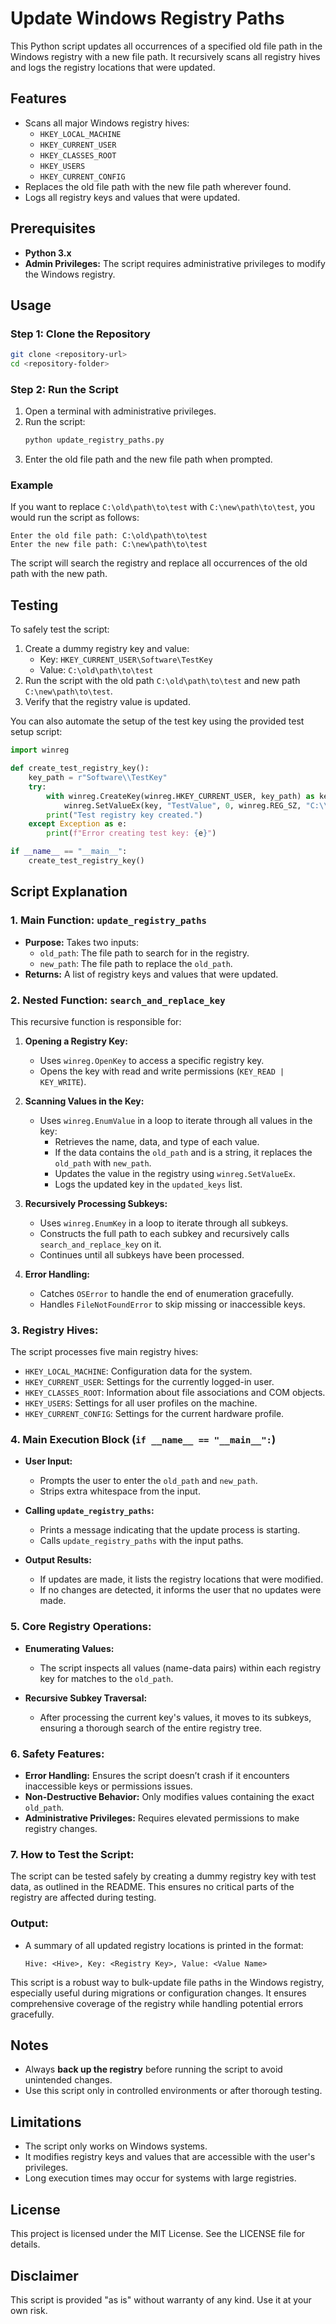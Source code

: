 # Update Windows Registry Paths

This Python script updates all occurrences of a specified old file path in the Windows registry with a new file path. It recursively scans all registry hives and logs the registry locations that were updated.

## Features
- Scans all major Windows registry hives:
  - `HKEY_LOCAL_MACHINE`
  - `HKEY_CURRENT_USER`
  - `HKEY_CLASSES_ROOT`
  - `HKEY_USERS`
  - `HKEY_CURRENT_CONFIG`
- Replaces the old file path with the new file path wherever found.
- Logs all registry keys and values that were updated.

## Prerequisites
- **Python 3.x**
- **Admin Privileges:** The script requires administrative privileges to modify the Windows registry.

## Usage

### Step 1: Clone the Repository
```bash
git clone <repository-url>
cd <repository-folder>
```

### Step 2: Run the Script
1. Open a terminal with administrative privileges.
2. Run the script:
   ```bash
   python update_registry_paths.py
   ```
3. Enter the old file path and the new file path when prompted.

### Example
If you want to replace `C:\old\path\to\test` with `C:\new\path\to\test`, you would run the script as follows:

```plaintext
Enter the old file path: C:\old\path\to\test
Enter the new file path: C:\new\path\to\test
```

The script will search the registry and replace all occurrences of the old path with the new path.

## Testing
To safely test the script:
1. Create a dummy registry key and value:
   - Key: `HKEY_CURRENT_USER\Software\TestKey`
   - Value: `C:\old\path\to\test`
2. Run the script with the old path `C:\old\path\to\test` and new path `C:\new\path\to\test`.
3. Verify that the registry value is updated.

You can also automate the setup of the test key using the provided test setup script:

```python
import winreg

def create_test_registry_key():
    key_path = r"Software\\TestKey"
    try:
        with winreg.CreateKey(winreg.HKEY_CURRENT_USER, key_path) as key:
            winreg.SetValueEx(key, "TestValue", 0, winreg.REG_SZ, "C:\\old\\path\\to\\test")
        print("Test registry key created.")
    except Exception as e:
        print(f"Error creating test key: {e}")

if __name__ == "__main__":
    create_test_registry_key()
```

## Script Explanation

### 1. Main Function: `update_registry_paths`
- **Purpose:** Takes two inputs:
  - `old_path`: The file path to search for in the registry.
  - `new_path`: The file path to replace the `old_path`.
- **Returns:** A list of registry keys and values that were updated.

### 2. Nested Function: `search_and_replace_key`
This recursive function is responsible for:
1. **Opening a Registry Key:**
   - Uses `winreg.OpenKey` to access a specific registry key.
   - Opens the key with read and write permissions (`KEY_READ | KEY_WRITE`).

2. **Scanning Values in the Key:**
   - Uses `winreg.EnumValue` in a loop to iterate through all values in the key:
     - Retrieves the name, data, and type of each value.
     - If the data contains the `old_path` and is a string, it replaces the `old_path` with `new_path`.
     - Updates the value in the registry using `winreg.SetValueEx`.
     - Logs the updated key in the `updated_keys` list.

3. **Recursively Processing Subkeys:**
   - Uses `winreg.EnumKey` in a loop to iterate through all subkeys.
   - Constructs the full path to each subkey and recursively calls `search_and_replace_key` on it.
   - Continues until all subkeys have been processed.

4. **Error Handling:**
   - Catches `OSError` to handle the end of enumeration gracefully.
   - Handles `FileNotFoundError` to skip missing or inaccessible keys.

### 3. Registry Hives:
The script processes five main registry hives:
- `HKEY_LOCAL_MACHINE`: Configuration data for the system.
- `HKEY_CURRENT_USER`: Settings for the currently logged-in user.
- `HKEY_CLASSES_ROOT`: Information about file associations and COM objects.
- `HKEY_USERS`: Settings for all user profiles on the machine.
- `HKEY_CURRENT_CONFIG`: Settings for the current hardware profile.

### 4. Main Execution Block (`if __name__ == "__main__":`)
- **User Input:**
  - Prompts the user to enter the `old_path` and `new_path`.
  - Strips extra whitespace from the input.

- **Calling `update_registry_paths`:**
  - Prints a message indicating that the update process is starting.
  - Calls `update_registry_paths` with the input paths.

- **Output Results:**
  - If updates are made, it lists the registry locations that were modified.
  - If no changes are detected, it informs the user that no updates were made.

### 5. Core Registry Operations:
- **Enumerating Values:**
   - The script inspects all values (name-data pairs) within each registry key for matches to the `old_path`.

- **Recursive Subkey Traversal:**
   - After processing the current key's values, it moves to its subkeys, ensuring a thorough search of the entire registry tree.

### 6. Safety Features:
- **Error Handling:** Ensures the script doesn’t crash if it encounters inaccessible keys or permissions issues.
- **Non-Destructive Behavior:** Only modifies values containing the exact `old_path`.
- **Administrative Privileges:** Requires elevated permissions to make registry changes.

### 7. How to Test the Script:
The script can be tested safely by creating a dummy registry key with test data, as outlined in the README. This ensures no critical parts of the registry are affected during testing.

### Output:
- A summary of all updated registry locations is printed in the format:
  ```
  Hive: <Hive>, Key: <Registry Key>, Value: <Value Name>
  ```

This script is a robust way to bulk-update file paths in the Windows registry, especially useful during migrations or configuration changes. It ensures comprehensive coverage of the registry while handling potential errors gracefully.

## Notes
- Always **back up the registry** before running the script to avoid unintended changes.
- Use this script only in controlled environments or after thorough testing.

## Limitations
- The script only works on Windows systems.
- It modifies registry keys and values that are accessible with the user's privileges.
- Long execution times may occur for systems with large registries.

## License
This project is licensed under the MIT License. See the LICENSE file for details.

## Disclaimer
This script is provided "as is" without warranty of any kind. Use it at your own risk.

